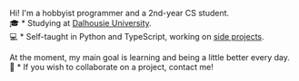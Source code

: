 Hi! I'm a hobbyist programmer and a 2nd-year CS student.  
🎓 * Studying at [Dalhousie University](https://www.dal.ca/).  
💻 * Self-taught in Python and TypeScript, working on [side projects](https://github.com/reddwiz?tab=repositories).   
  
At the moment, my main goal is learning and being a little better every day.  
🎇 * If you wish to collaborate on a project, contact me!  
